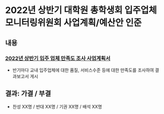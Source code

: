 2022년 상반기 대학원 총학생회 입주업체모니터링위원회 사업계획/예산안 인준
===

## 내용
### [2022년 상반기 입주 업체 만족도 조사 사업계획서](agenda10-01.md)
- 반기마다 교내 입주업체에 대한 품질, 서비스수준 등에 대한 만족도를 조사하여 결과보고서 게시

## 결과: 가결 / 부결
- 찬성 XX명 / 반대 XX명 / 기권 XX명 / 배석 XX명